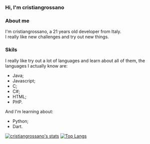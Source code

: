 ### Hi, I'm cristiangrossano

### About me

I'm cristiangrossano, a 21 years old developer from Italy.  
I really like new challenges and try out new things.

### Skils

I really like try out a lot of languages and learn about all of them, the languages I actually know are:

- Java;
- Javascript;
- C;
- C#;
- HTML;
- PHP.

And I'm learning about:

- Python;
- Dart.  

[![cristiangrossano's stats](https://github-readme-stats.vercel.app/api?username=cristiangrossano)](https://github.com/anuraghazra/github-readme-stats&theme=radical&count_private=true)
[![Top Langs](https://github-readme-stats.vercel.app/api/top-langs/?username=cristiangrossano)](https://github.com/anuraghazra/github-readme-stats)
